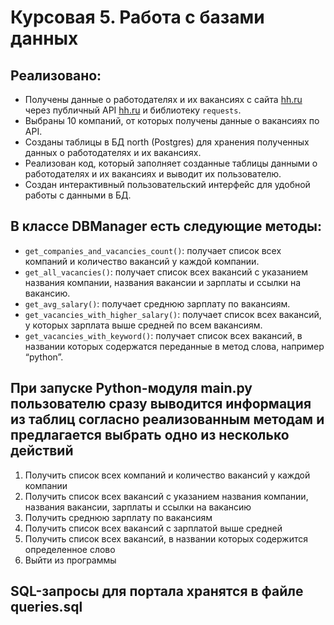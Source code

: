 # Курсовая 5. Работа с базами данных


## Реализовано:

- Получены данные о работодателях и их вакансиях с сайта [hh.ru](http://hh.ru/) через публичный API [hh.ru](http://hh.ru/) и библиотеку `requests`.
- Выбраны 10 компаний, от которых получены данные о вакансиях по API.
- Созданы таблицы в БД north (Postgres) для хранения полученных данных о работодателях и их вакансиях.
- Реализован код, который заполняет созданные таблицы данными о работодателях и их вакансиях и выводит их пользователю.
- Создан интерактивный пользовательский интерфейс для удобной работы с данными в БД.

## В классе DBManager есть следующие методы:

- `get_companies_and_vacancies_count()`: получает список всех компаний и количество вакансий у каждой компании.
- `get_all_vacancies()`: получает список всех вакансий с указанием названия компании, названия вакансии и зарплаты и ссылки на вакансию.
- `get_avg_salary()`: получает среднюю зарплату по вакансиям.
- `get_vacancies_with_higher_salary()`: получает список всех вакансий, у которых зарплата выше средней по всем вакансиям.
- `get_vacancies_with_keyword()`: получает список всех вакансий, в названии которых содержатся переданные в метод слова, например “python”.

## При запуске Python-модуля main.py пользователю сразу выводится информация из таблиц согласно реализованным методам и предлагается выбрать одно из несколько действий

1. Получить список всех компаний и количество вакансий у каждой компании
2. Получить список всех вакансий с указанием названия компании, названия вакансии, зарплаты и ссылки на вакансию
3. Получить среднюю зарплату по вакансиям
4. Получить список всех вакансий с зарплатой выше средней
5. Получить список всех вакансий, в названии которых содержится определенное слово
0. Выйти из программы

## SQL-запросы для портала хранятся в файле queries.sql